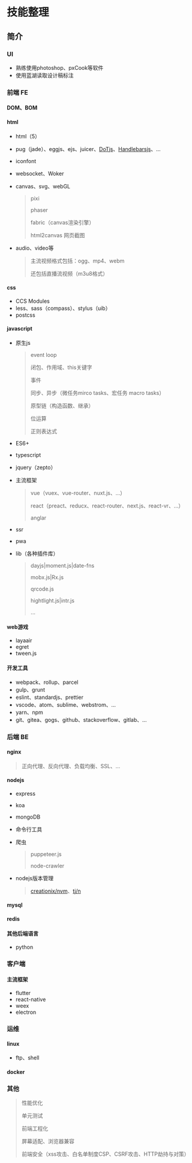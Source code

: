 # 技能整理

## 简介

### UI

- 熟练使用photoshop、pxCook等软件
- 使用蓝湖读取设计稿标注

### 前端 FE

#### DOM、BOM

#### html

 - html（5）

 - pug（jade）、eggjs、ejs、juicer、[DoTjs](http://olado.github.io/doT/)、[Handlebarsjs](http://handlebarsjs.com/)、...

 - iconfont

 - websocket、Woker

 - canvas、svg、webGL

   > pixi
   >
   > phaser
   >
   > fabric（canvas渲染引擎）
   >
   > html2canvas 网页截图

 - audio、video等

   > 主流视频格式包括：ogg、mp4、webm
   >
   > 还包括直播流视频（m3u8格式）

#### css

- CCS Modules
- less、sass（compass）、stylus（uib）
- postcss

#### javascript

- 原生js

  > event loop
  >
  > 闭包、作用域、this关键字
  >
  > 事件
  >
  > 同步、异步（微任务mirco tasks、宏任务 macro tasks）
  >
  > 原型链（构造函数、继承）
  >
  > 位运算
  >
  > 正则表达式

- ES6+

- typescript

- jquery（zepto）

- 主流框架

  >  vue（vuex、vue-router、nuxt.js、...）
  >
  > react（preact、reducx、react-router、next.js、react-vr、...）
  >
  > anglar

- ssr

- pwa

- lib（各种插件库）

  > dayjs|moment.js|date-fns
  >
  > mobx.js|Rx.js
  >
  > qrcode.js
  >
  > hightlight.js|intr.js
  >
  > ...

#### web游戏

- layaair
- egret
- tween.js

#### 开发工具

- webpack、rollup、parcel
- gulp、grunt
- eslint、standardjs、prettier
- vscode、atom、sublime、webstrom、...
- yarn、npm
- git、gitea、gogs、github、stackoverflow、gitlab、...

### 后端 BE

#### nginx

> 正向代理、反向代理、负载均衡、SSL、...

#### nodejs

- express

- koa

- mongoDB

- 命令行工具

- 爬虫

  > puppeteer.js
  >
  > node-crawler

- nodejs版本管理

  > [creationix/nvm](https://github.com/creationix/nvm)、[tj/n](https://github.com/tj/n)

#### mysql

#### redis

#### 其他后端语言

- python

### 客户端

#### 主流框架

- flutter
- react-native
- weex
- electron

### 运维

#### linux

- ftp、shell

#### docker

### 其他

> 性能优化
>
> 单元测试
>
> 前端工程化
>
> 屏幕适配、浏览器兼容
>
> 前端安全（xss攻击、白名单制度CSP、CSRF攻击、HTTP劫持与对策）







